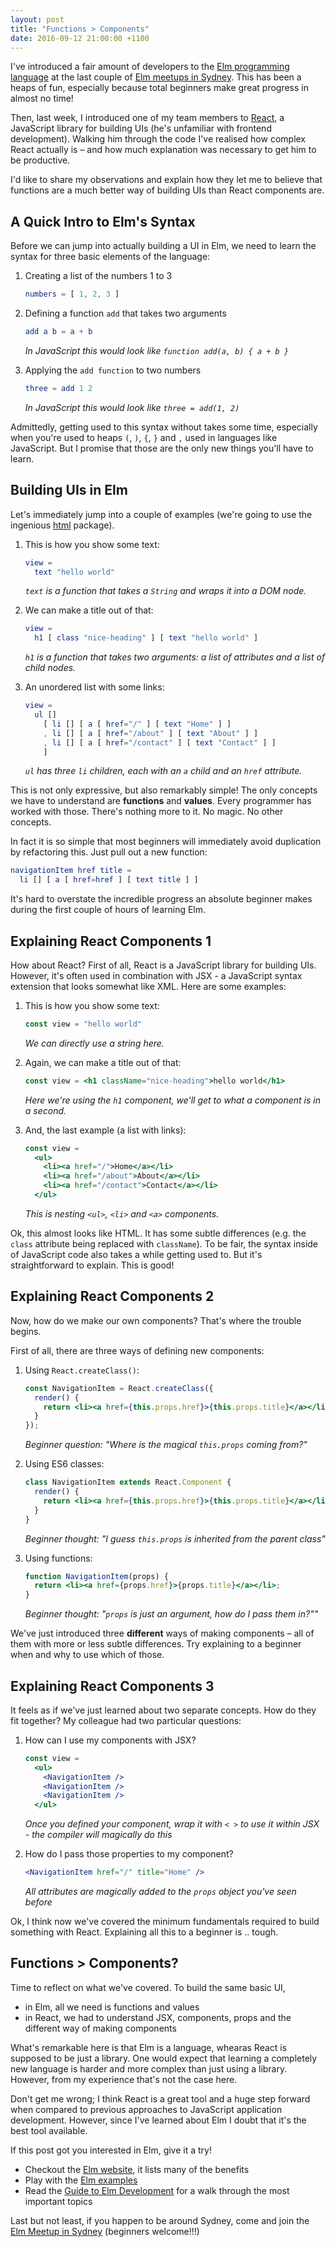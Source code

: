 ```yaml
---
layout: post
title: "Functions > Components"
date: 2016-09-12 21:00:00 +1100
---
```


I've introduced a fair amount of developers to the [Elm programming language](https://elm-lang.org)
at the last couple of [Elm meetups in Sydney](http://www.meetup.com/en-AU/Sydney-Elm-Meetup/). This has been a heaps
of fun, especially because total beginners make great progress in almost no time!

Then, last week, I introduced one of my team members to [React](https://facebook.github.io/react/), a JavaScript
library for building UIs (he's unfamiliar with frontend development). Walking him through the code I've
realised how complex React actually is – and how much explanation was necessary to get him to be productive.

I'd like to share my observations and explain how they let me to believe that functions are a much better way
of building UIs than React components are.


## A Quick Intro to Elm's Syntax

Before we can jump into actually building a UI in Elm, we need to learn the syntax for three basic elements of the
language:

1. Creating a list of the numbers 1 to 3

   ````elm
   numbers = [ 1, 2, 3 ]
   ````

2. Defining a function `add` that takes two arguments

   ````elm
   add a b = a + b
   ````
   *In JavaScript this would look like `function add(a, b) { a + b }`*

3. Applying the `add function` to two numbers

   ````elm
   three = add 1 2
   ````
   *In JavaScript this would look like `three = add(1, 2)`*

Admittedly, getting used to this syntax without takes some time, especially when you're used to heaps
`(`, `)`, `{`, `}` and `,` used in languages like JavaScript. But I promise that those are the only new things
you'll have to learn.


## Building UIs in Elm

Let's immediately jump into a couple of examples (we're going to use the ingenious
[html](https://package.elm-lang.org/packages/elm-lang/html/latest) package).

1. This is how you show some text:

   ````elm
   view =
     text "hello world"
   ````
   *`text` is a function that takes a `String` and wraps it into a DOM node.*

1. We can make a title out of that:

   ````elm
   view =
     h1 [ class "nice-heading" ] [ text "hello world" ]
   ````
   *`h1` is a function that takes two arguments: a list of attributes and a list of child nodes.*


1. An unordered list with some links:

   ````elm
   view =
     ul []
       [ li [] [ a [ href="/" ] [ text "Home" ] ]
       , li [] [ a [ href="/about" ] [ text "About" ] ]
       , li [] [ a [ href="/contact" ] [ text "Contact" ] ]
       ]
   ````
   *`ul` has three `li` children, each with an `a` child and an `href` attribute.*

This is not only expressive, but also remarkably simple! The only concepts we have to understand are **functions** and
**values**. Every programmer has worked with those. There's nothing more to it. No magic. No other concepts.

In fact it is so simple that most beginners will immediately avoid duplication by refactoring this. Just pull out a new
function:

````elm
navigationItem href title =
  li [] [ a [ href=href ] [ text title ] ]
````

It's hard to overstate the incredible progress an absolute beginner makes during the first couple of hours of learning
Elm.

## Explaining React Components 1

How about React? First of all, React is a JavaScript library for building UIs. However, it's often used in combination
with JSX - a JavaScript syntax extension that looks somewhat like XML. Here are some examples:

1. This is how you show some text:

   ````jsx
   const view = "hello world"
   ````
   *We can directly use a string here.*

1. Again, we can make a title out of that:

   ````jsx
   const view = <h1 className="nice-heading">hello world</h1>
   ````
   *Here we're using the `h1` component, we'll get to what a component is in a second.*

1. And, the last example (a list with links):

   ````jsx
   const view =
     <ul>
       <li><a href="/">Home</a></li>
       <li><a href="/about">About</a></li>
       <li><a href="/contact">Contact</a></li>
     </ul>
   ````
   *This is nesting `<ul>`, `<li>` and `<a>` components.*


Ok, this almost looks like HTML. It has some subtle differences (e.g. the `class` attribute being replaced with
`className`). To be fair, the syntax inside of JavaScript code also takes a while getting used to. But it's
straightforward to explain. This is good!


## Explaining React Components 2

Now, how do we make our own components? That's where the trouble begins.

First of all, there are three ways of defining new components:

1. Using `React.createClass()`:

   ````jsx
   const NavigationItem = React.createClass({
     render() {
       return <li><a href={this.props.href}>{this.props.title}</a></li>;
     }
   });
   ````
   *Beginner question: "Where is the magical `this.props` coming from?"*

1. Using ES6 classes:

   ````jsx
   class NavigationItem extends React.Component {
     render() {
       return <li><a href={this.props.href}>{this.props.title}</a></li>;
     }
   }
   ````
   *Beginner thought: "I guess `this.props` is inherited from the parent class"*

1. Using functions:

   ````jsx
   function NavigationItem(props) {
     return <li><a href={props.href}>{props.title}</a></li>;
   }
   ````
   *Beginner thought: "`props` is just an argument, how do I pass them in?""*

We've just introduced three **different** ways of making components – all of them with more or less subtle differences.
Try explaining to a beginner when and why to use which of those.


## Explaining React Components 3

It feels as if we've just learned about two separate concepts. How do they fit together? My colleague had two particular
questions:

1. How can I use my components with JSX?

   ````jsx
   const view =
     <ul>
       <NavigationItem />
       <NavigationItem />
       <NavigationItem />
     </ul>
   ````
   *Once you defined your component, wrap it with `< >` to use it within JSX - the compiler will magically do this*

2. How do I pass those properties to my component?

   ````jsx
   <NavigationItem href="/" title="Home" />
   ````
   *All attributes are magically added to the `props` object you've seen before*

Ok, I think now we've covered the minimum fundamentals required to build something with React. Explaining all this to a
beginner is .. tough.


## Functions > Components?

Time to reflect on what we've covered. To build the same basic UI,

- in Elm, all we need is functions and values
- in React, we had to understand JSX, components, props and the different way of making components

What's remarkable here is that Elm is a language, whearas React is supposed to be just a library. One would expect
that learning a completely new language is harder and more complex than just using a library. However, from my
experience that's not the case here.


Don't get me wrong; I think React is a great tool and a huge step forward when compared to previous approaches to
JavaScript application development. However, since I've learned about Elm I doubt that it's the best tool available.

If this post got you interested in Elm, give it a try!

 - Checkout the [Elm website](http://elm-lang.org/), it lists many of the benefits
 - Play with the [Elm examples](http://elm-lang.org/examples)
 - Read the [Guide to Elm Development](http://guide.elm-lang.org/) for a walk through the most important topics


Last but not least, if you happen to be around Sydney, come and join the
[Elm Meetup in Sydney](http://www.meetup.com/en-AU/Sydney-Elm-Meetup/) (beginners welcome!!!)